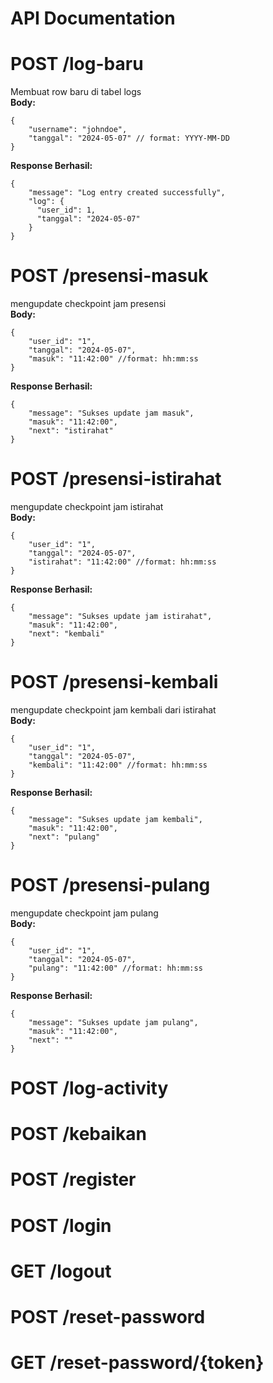 <h1> API Documentation </h1>

# POST /log-baru
Membuat row baru di tabel logs <br>
<b>Body:</b>
```
{
    "username": "johndoe",
    "tanggal": "2024-05-07" // format: YYYY-MM-DD
}
```
<b>Response Berhasil:</b>
```
{
    "message": "Log entry created successfully",
    "log": {
      "user_id": 1,
      "tanggal": "2024-05-07"
    }
}
```

# POST /presensi-masuk
mengupdate checkpoint jam presensi <br>
<b>Body:</b>
```
{
    "user_id": "1",
    "tanggal": "2024-05-07",
    "masuk": "11:42:00" //format: hh:mm:ss
}
```
<b>Response Berhasil:</b>
```
{
    "message": "Sukses update jam masuk",
    "masuk": "11:42:00",
    "next": "istirahat"
}
```

# POST /presensi-istirahat
mengupdate checkpoint jam istirahat <br>
<b>Body:</b>
```
{
    "user_id": "1",
    "tanggal": "2024-05-07",
    "istirahat": "11:42:00" //format: hh:mm:ss
}
```
<b>Response Berhasil:</b>
```
{
    "message": "Sukses update jam istirahat",
    "masuk": "11:42:00",
    "next": "kembali"
}
```

# POST /presensi-kembali
mengupdate checkpoint jam kembali dari istirahat <br>
<b>Body:</b>
```
{
    "user_id": "1",
    "tanggal": "2024-05-07",
    "kembali": "11:42:00" //format: hh:mm:ss
}
```
<b>Response Berhasil:</b>
```
{
    "message": "Sukses update jam kembali",
    "masuk": "11:42:00",
    "next": "pulang"
}
```

# POST /presensi-pulang
mengupdate checkpoint jam pulang <br>
<b>Body:</b>
```
{
    "user_id": "1",
    "tanggal": "2024-05-07",
    "pulang": "11:42:00" //format: hh:mm:ss
}
```
<b>Response Berhasil:</b>
```
{
    "message": "Sukses update jam pulang",
    "masuk": "11:42:00",
    "next": ""
}
```

# POST /log-activity

# POST /kebaikan

# POST /register

# POST /login

# GET /logout

# POST /reset-password

# GET /reset-password/{token}